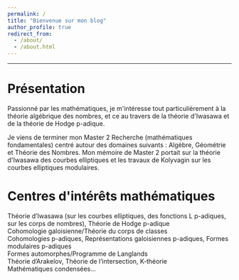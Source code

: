 ```yaml
---
permalink: /
title: "Bienvenue sur mon blog"
author_profile: true
redirect_from: 
  - /about/
  - /about.html
---
```

---

Présentation
======
Passionné par les mathématiques, je m'intéresse tout particulièrement à la théorie algébrique des nombres, et ce au travers de la théorie d'Iwasawa et de la théorie de Hodge p-adique.  

Je viens de terminer mon Master 2 Recherche (mathématiques fondamentales) centré autour des domaines suivants : Algèbre, Géométrie et Théorie des Nombres. Mon mémoire de Master 2 portait sur la théorie d'Iwasawa des courbes elliptiques et les travaux de Kolyvagin sur les courbes elliptiques modulaires.

Centres d'intérêts mathématiques
======
Théorie d’Iwasawa (sur les courbes elliptiques, des fonctions L p-adiques, sur les corps de nombres), Théorie de Hodge p-adique  
Cohomologie galoisienne/Théorie du corps de classes  
Cohomologies p-adiques, Représentations galoisiennes p-adiques, Formes modulaires p-adiques  
Formes automorphes/Programme de Langlands  
Théorie d’Arakelov, Théorie de l’intersection, K-théorie  
Mathématiques condensées...